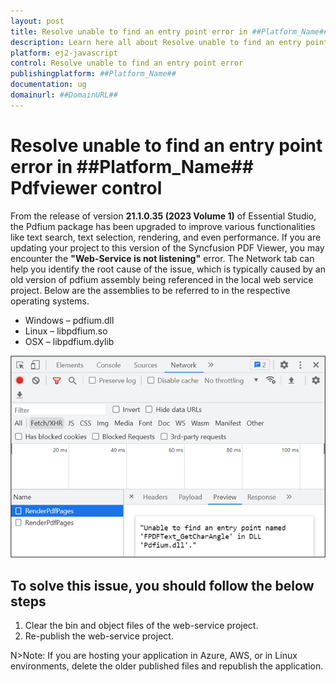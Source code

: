 ```yaml
---
layout: post
title: Resolve unable to find an entry point error in ##Platform_Name## Pdfviewer control | Syncfusion
description: Learn here all about Resolve unable to find an entry point error in Syncfusion ##Platform_Name## Pdfviewer control of Syncfusion Essential JS 2 and more.
platform: ej2-javascript
control: Resolve unable to find an entry point error 
publishingplatform: ##Platform_Name##
documentation: ug
domainurl: ##DomainURL##
---
```


# Resolve unable to find an entry point error in ##Platform_Name## Pdfviewer control

From the release of version **21.1.0.35 (2023 Volume 1)** of Essential Studio, the Pdfium package has been upgraded to improve various functionalities like text search, text selection, rendering, and even performance. If you are updating your project to this version of the Syncfusion PDF Viewer, you may encounter the **"Web-Service is not listening"** error. The Network tab can help you identify the root cause of the issue, which is typically caused by an old version of pdfium assembly being referenced in the local web service project. Below are the assemblies to be referred to in the respective operating systems.

* Windows – pdfium.dll
* Linux – libpdfium.so
* OSX – libpdfium.dylib

![Error information in the Network tab](../how-to/images/ErrorinformationuintheNetworkTab.png)

## To solve this issue, you should follow the below steps

1. Clear the bin and object files of the web-service project.
2. Re-publish the web-service project.

N>Note: If you are hosting your application in Azure, AWS, or in Linux environments, delete the older published files and republish the application.